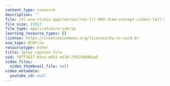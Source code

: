 ```yaml
---
content_type: resource
description: ''
file: /ol-ocw-studio-app/courses/res-tll-004-stem-concept-videos-fall-2013/f07f261765cee651a6102fb259696aa5_o84SekTsgPo.srt
file_size: 11517
file_type: application/x-subrip
learning_resource_types: []
license: https://creativecommons.org/licenses/by-nc-sa/4.0/
ocw_type: OCWFile
resourcetype: Other
title: 3play caption file
uid: f07f2617-65ce-e651-a610-2fb259696aa5
video_files:
  video_thumbnail_file: null
video_metadata:
  youtube_id: null
---
```

